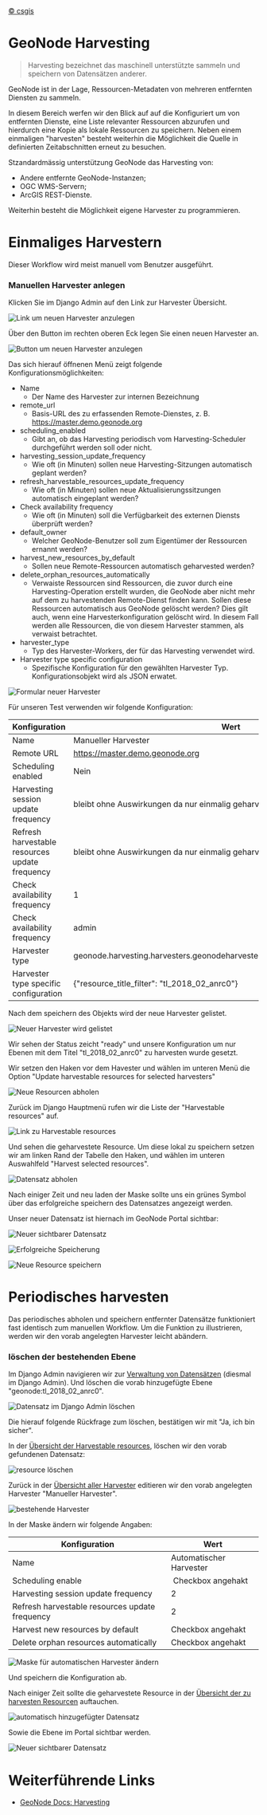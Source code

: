 <!-- the Menu -->
<link rel="stylesheet" media="all" href="../styles.css" />
<div id="logo"><a href="https://csgis.de">© csgis</a></div>
<div id="menu"></div>
<div id="jumpMenu"></div>
<script src="../menu.js"></script>
<script src="../jumpmenu.js"></script>
<!-- the Menu -->


# GeoNode Harvesting

> Harvesting bezeichnet das maschinell unterstützte sammeln und speichern von Datensätzen anderer.

GeoNode ist in der Lage, Ressourcen-Metadaten von mehreren entfernten Diensten zu sammeln.

In diesem Bereich werfen wir den Blick auf auf die Konfiguriert um von entfernten Dienste, eine Liste relevanter Ressourcen abzurufen und hierdurch eine Kopie als lokale Ressourcen zu speichern. 
Neben einem einmaligen "harvesten" besteht weiterhin die Möglichkeit die Quelle in definierten Zeitabschnitten erneut zu besuchen.


Stzandardmässig unterstützung GeoNode das Harvesting von:

- Andere entfernte GeoNode-Instanzen;
- OGC WMS-Servern;
- ArcGIS REST-Dienste.

Weiterhin besteht die Möglichkeit eigene Harvester zu programmieren.

# Einmaliges Harvestern

Dieser Workflow wird meist manuell vom Benutzer ausgeführt.


### Manuellen Harvester anlegen

Klicken Sie im Django Admin auf den Link zur Harvester Übersicht.

![Link um neuen Harvester anzulegen](images/django_add_harvester.jpeg)

Über den Button im rechten oberen Eck legen Sie einen neuen Harvester an.

![Button um neuen Harvester anzulegen](images/django_admin_btn_harvester.jpeg)

Das sich hierauf öffnenen Menü zeigt folgende Konfigurationsmöglichkeiten:

- Name
  - Der Name des Harvester zur internen Bezeichnung
- remote_url
  - Basis-URL des zu erfassenden Remote-Dienstes, z. B. https://master.demo.geonode.org
- scheduling_enabled
  - Gibt an, ob das Harvesting periodisch vom Harvesting-Scheduler durchgeführt werden soll oder nicht.
- harvesting_session_update_frequency
  - Wie oft (in Minuten) sollen neue Harvesting-Sitzungen automatisch geplant werden?
- refresh_harvestable_resources_update_frequency
  - Wie oft (in Minuten) sollen neue Aktualisierungssitzungen automatisch eingeplant werden?
- Check availability frequency
  - Wie oft (in Minuten) soll die Verfügbarkeit des externen Diensts überprüft werden?
- default_owner
  - Welcher GeoNode-Benutzer soll zum Eigentümer der Ressourcen ernannt werden?
- harvest_new_resources_by_default
  - Sollen neue Remote-Ressourcen automatisch geharvested werden?
- delete_orphan_resources_automatically
  - Verwaiste Ressourcen sind Ressourcen, die zuvor durch eine Harvesting-Operation erstellt wurden, die GeoNode aber nicht mehr auf dem zu harvestenden Remote-Dienst finden kann. Sollen diese Ressourcen automatisch aus GeoNode gelöscht werden? Dies gilt auch, wenn eine Harvesterkonfiguration gelöscht wird. In diesem Fall werden alle Ressourcen, die von diesem Harvester stammen, als verwaist betrachtet.
- harvester_type
  - Typ des Harvester-Workers, der für das Harvesting verwendet wird.
- Harvester type specific configuration
  - Spezifische Konfiguration für den gewählten Harvester Typ. Konfigurationsobjekt wird als JSON erwatet.



![Formular neuer Harvester](images/django_new_harvester_form.jpeg)


Für unseren Test verwenden wir folgende Konfiguration:


Konfiguration|Wert
---|---
Name|Manueller Harvester
Remote URL | https://master.demo.geonode.org
Scheduling enabled | Nein
Harvesting session update frequency | bleibt ohne Auswirkungen da nur einmalig geharvested wird
Refresh harvestable resources update frequency| bleibt ohne Auswirkungen da nur einmalig geharvested wird
Check availability frequency | 1
Check availability frequency | admin
Harvester type | geonode.harvesting.harvesters.geonodeharvester.GeonodeUnifiedHarvesterWorker
Harvester type specific configuration | {"resource_title_filter": "tl_2018_02_anrc0"}

Nach dem speichern des Objekts wird der neue Harvester gelistet.

![Neuer Harvester wird gelistet](images/django_new_Harvester_in_list.jpeg)

Wir sehen der Status zeicht "ready" und unsere Konfiguration um nur Ebenen mit dem Titel  "tl_2018_02_anrc0" zu harvesten wurde gesetzt.

Wir setzen den Haken vor dem Havester und wählen im unteren Menü die Option "Update harvestable resources for selected harvesters"

![Neue Resourcen abholen](images/django_update_harvestable_res.jpeg)


Zurück im Django Hauptmenü rufen wir die Liste der "Harvestable resources" auf.

![Link zu Harvestable resources](images/django_list_harvestable_reousrces.jpeg)

Und sehen die geharvestete Resource.
Um diese lokal zu speichern setzen wir am linken Rand der Tabelle den Haken, und wählen im unteren Auswahlfeld "Harvest selected resources".

![Datensatz abholen](images/django_harvest_res.jpeg)

Nach einiger Zeit und neu laden der Maske sollte uns ein grünes Symbol über das erfolgreiche speichern des Datensatzes angezeigt werden.

Unser neuer Datensatz ist hiernach im GeoNode Portal sichtbar:

![Neuer sichtbarer Datensatz](images/fe_harvested_res.jpeg)

![Erfolgreiche Speicherung](images/djagno_harvested_res.jpeg)


![Neue Resource speichern](images/django_harvest_res.jpeg)


# Periodisches harvesten

Das periodisches abholen und speichern entfernter Datensätze funktioniert fast identisch zum manuellen Workflow.
Um die Funktion zu illustrieren, werden wir den vorab angelegten Harvester leicht abändern.

### löschen der bestehenden Ebene

Im Django Admin navigieren wir zur [Verwaltung von Datensätzen](https://geonode-training.csgis.de/de-de/admin/layers/dataset/) (diesmal im Django Admin). Und löschen die vorab hinzugefügte Ebene "geonode:tl_2018_02_anrc0".

![Datensatz im Django Admin löschen](images/django_delete_Dataset.jpeg)

Die hierauf folgende Rückfrage zum löschen, bestätigen wir mit "Ja, ich bin sicher".

In der [Übersicht der Harvestable resources](https://geonode-training.csgis.de/de-de/admin/harvesting/harvestableresource/), löschen wir den vorab gefundenen Datensatz:

![resource löschen](images/django_delete_harvest.jpeg)

Zurück in der [Übersicht aller Harvester](https://geonode-training.csgis.de/de-de/admin/harvesting/harvester/) editieren wir den vorab angelegten Harvester "Manueller Harvester".

![bestehende Harvester](images/django_new_Harvester_in_list.jpeg)

In der Maske ändern wir folgende Angaben:

Konfiguration|Wert
---|---
Name | Automatischer Harvester
Scheduling enable | Checkbox angehakt
Harvesting session update frequency | 2
Refresh harvestable resources update frequency | 2
Harvest new resources by default | Checkbox angehakt
Delete orphan resources automatically | Checkbox angehakt

![Maske für automatischen Harvester ändern](images/django_auto_harvester.jpeg)

Und speichern die Konfiguration ab.

Nach einiger Zeit sollte die geharvestete Resource in der [Übersicht der zu harvesten Resourcen](https://geonode-training.csgis.de/de-de/admin/harvesting/harvestableresource/) auftauchen.

![automatisch hinzugefügter Datensatz](images/django_auto_added_harvester.jpeg)

Sowie die Ebene im Portal sichtbar werden.

![Neuer sichtbarer Datensatz](images/fe_harvested_res.jpeg)

# Weiterführende Links

- [GeoNode Docs: Harvesting](https://docs.geonode.org/en/master/intermediate/harvesting/index.html?)